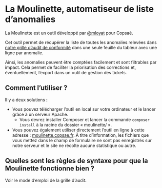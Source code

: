 # La Moulinette, automatiseur de liste d’anomalies

La Moulinette est un outil développé par [@mloyat](https://github.com/mloyat) pour Copsaé.

Cet outil permet de récupérer la liste de toutes les anomalies relevées dans [notre grille d’audit de conformité](https://github.com/copsae/outils-audits-accessibilite/tree/main/audit-conformite-rgaa) dans une seule feuille du tableur avec une ligne par anomalie.

Ainsi, les anomalies peuvent être comptées facilement et sont filtrables par impact. Cela permet de faciliter la priorisation des corrections et, éventuellement, l’export dans un outil de gestion des tickets.

## Comment l’utiliser ?

Il y a deux solutions :

- Vous pouvez télécharger l’outil en local sur votre ordinateur et le lancer grâce à un serveur Apache.
    - Vous devrez installer Composer et lancer la commande `composer install` à la racine du dossier « moulinette/ ».
- Vous pouvez également utiliser directement l’outil en ligne à cette adresse : [moulinette.copsae.fr](https://moulinette.copsae.fr/).
    À titre d’information, les fichiers que vous mettez dans le champ de formulaire ne sont pas enregistrés sur notre serveur et le site ne récolte aucune statistique ou autre.

## Quelles sont les règles de syntaxe pour que la Moulinette fonctionne bien ?

Voir le mode d’emploi de la grille d’audit.
